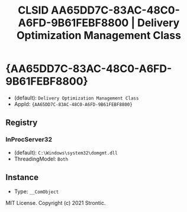 ﻿---
title: "CLSID AA65DD7C-83AC-48C0-A6FD-9B61FEBF8800 | Delivery Optimization Management Class"
excerpt: What is COM-Object CLSID AA65DD7C-83AC-48C0-A6FD-9B61FEBF8800?
---

# {AA65DD7C-83AC-48C0-A6FD-9B61FEBF8800}

* (default): `Delivery Optimization Management Class`
* AppId: `{AA65DD7C-83AC-48C0-A6FD-9B61FEBF8800}`

## Registry


### InProcServer32

* (default): `C:\Windows\system32\domgmt.dll`
* ThreadingModel: `Both`

## Instance

* Type: `__ComObject`

MIT License. Copyright (c) 2021 Strontic.


